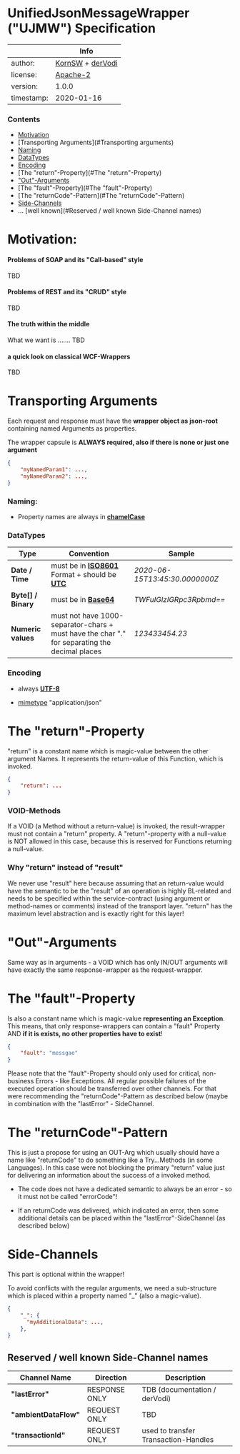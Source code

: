 # UnifiedJsonMessageWrapper ("UJMW") Specification

|            | Info                                                         |
| ---------- | ------------------------------------------------------------ |
| author:    | [KornSW](https://github.com/KornSW) + [derVodi](https://github.com/derVodi) |
| license:   | [Apache-2](https://choosealicense.com/licenses/apache-2.0/)  |
| version:   | 1.0.0                                                        |
| timestamp: | 2020-01-16                                                   |

### Contents

- [Motivation](#Motivation)
- [Transporting Arguments](#Transporting arguments)
- [Naming](#Naming)
- [DataTypes](#DataTypes)
- [Encoding](#Encoding)
- [The "return"-Property](#The "return"-Property)
- ["Out"-Arguments](#"Out"-Arguments)
- [The "fault"-Property](#The "fault"-Property)
- [The "returnCode"-Pattern](#The "returnCode"-Pattern)
- [Side-Channels](#Side-Channels)
- ... [well known](#Reserved / well known Side-Channel names)



# Motivation:

#### Problems of SOAP and its "Call-based" style

TBD

#### Problems of REST and its "CRUD" style

TBD

#### The truth within the middle

What we want is .......       TBD

#### a quick look on classical WCF-Wrappers

TBD



# Transporting Arguments

Each request and response must have the **wrapper object as json-root** containing named Arguments as properties.

The wrapper capsule is **ALWAYS required, also if there is none or just one argument**

```json
{
    "myNamedParam1": ...,
    "myNamedParam2": ...,
}
```

### Naming:  

*  Property names are always in [**chamelCase**](https://en.wikipedia.org/wiki/Camel_case)

### DataTypes

| Type                | Convention                                                   | Sample                         |
| ------------------- | ------------------------------------------------------------ | ------------------------------ |
| **Date / Time**     | must be in [**ISO8601**](https://en.wikipedia.org/wiki/ISO_8601) Format + should be [**UTC**](https://en.wikipedia.org/wiki/Coordinated_Universal_Time) | *2020-06-15T13:45:30.0000000Z* |
| **Byte[] / Binary** | must be in [**Base64**](https://en.wikipedia.org/wiki/Base64) | *TWFuIGlzIGRpc3Rpbmd==*        |
| **Numeric values**  | must not have 1000-separator-chars + must have the char "." for separating the decimal places | *123433454.23*                 |

### Encoding

* always [**UTF-8**](https://en.wikipedia.org/wiki/UTF-8)

* [mimetype](https://en.wikipedia.org/wiki/Media_type) "application/json"

  

# The "return"-Property

"return" is a constant name which is magic-value between the other argument Names. It represents the return-value of this Function, which is invoked. 

```json
{
    "return": ...
}
```

### VOID-Methods

If a VOID (a Method without a return-value) is invoked, the result-wrapper must not contain a "return" property. A "return"-property with a null-value is NOT allowed in this case, because this is reserved for Functions returning a null-value.

###  Why "return" instead of "result"

We never use "result" here because assuming that an return-value would have the semantic to be the "result" of an operation is highly BL-related and needs to be specified within the service-contract (using argument or method-names or comments) instead of the transport layer. "return" has the maximum level abstraction and is exactly right for this layer!



# "Out"-Arguments

Same way as in arguments  - a VOID which has only IN/OUT arguments will have exactly the same response-wrapper as the request-wrapper.



# The "fault"-Property

Is also a constant name which is magic-value **representing an Exception**. This means, that only response-wrappers can contain a "fault" Property AND **if it is exists, no other properties have to exist**!

```json
{
    "fault": "messgae"
}
```

Please note that the "fault"-Property should only used for critical, non-business Errors - like Exceptions. All regular possible failures of the executed operation should be transferred over other channels. For that were recommending the "returnCode"-Pattern as described below (maybe in combination with the "lastError" - SideChannel.



# The "returnCode"-Pattern

This is just a propose for using an OUT-Arg which usually should have a name like "returnCode" to do something like a Try...Methods (in some Languages). In this case were not blocking the primary "return" value just for delivering an information about the success of a invoked method.

* The code does not have a dedicated semantic to always be an error - so it must not be called "errorCode"!

* If an returnCode was delivered, which indicated an error, then some additional details can be placed within the "lastError"-SideChannel (as described below)

  

# Side-Channels

This part is optional within the wrapper!

To avoid conflicts with the regular arguments, we need a sub-structure which is placed within a property named "_" (also a magic-value).

```json
{
    "_": {
      "myAdditionalData": ...,
    },
}
```



## Reserved / well known Side-Channel names

| Channel Name          | Direction     | Description                          |
| --------------------- | ------------- | ------------------------------------ |
| **"lastError"**       | RESPONSE ONLY | TDB (documentation / derVodi)        |
| **"ambientDataFlow"** | REQUEST ONLY  | TBD                                  |
| **"transactionId"**   | REQUEST ONLY  | used to transfer Transaction-Handles |



​    

